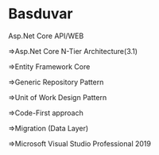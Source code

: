 # Basduvar
Asp.Net Core API/WEB

=>Asp.Net Core  N-Tier Architecture(3.1)

=>Entity Framework Core

=>Generic Repository Pattern

=>Unit of Work Design Pattern

=>Code-First approach 

=>Migration (Data Layer)

=>Microsoft Visual Studio Professional 2019 
